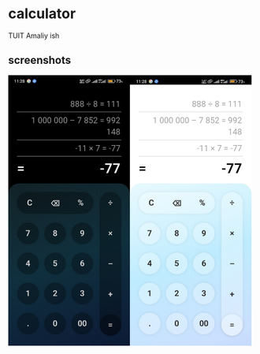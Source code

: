 # calculator

TUIT Amaliy ish

## screenshots

<div style="display: flex; flex-direction: row;">
  <img src="screenshots/screenshot_1.png" style="width: 49%;" alt="Dark mode"/>
  <img src="screenshots/screenshot_2.png" style="width: 49%;" alt="Light mode"/>
</div>